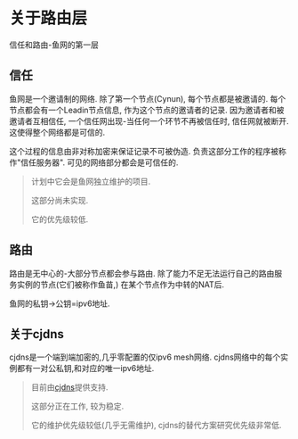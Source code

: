 # 关于路由层
信任和路由-鱼网的第一层

## 信任
鱼网是一个邀请制的网络. 除了第一个节点(Cynun), 每个节点都是被邀请的. 
每个节点都会有一个Leadin节点信息, 作为这个节点的邀请者的记录. 
因为邀请者和被邀请者互相信任, 一个信任网出现-当任何一个环节不再被信任时, 信任网就被断开. 这使得整个网络都是可信的. 

这个过程的信息由非对称加密来保证记录不可被伪造. 负责这部分工作的程序被称作"信任服务器". 可见的网络部分都会是可信任的. 

> 计划中它会是鱼网独立维护的项目. 
>
> 这部分尚未实现. 
>
> 它的优先级较低. 

## 路由
路由是无中心的-大部分节点都会参与路由. 
除了能力不足无法运行自己的路由服务实例的节点(它们被称作鱼苗,) 在某个节点作为中转的NAT后. 

鱼网的私钥->公钥=ipv6地址.

## 关于cjdns
cjdns是一个端到端加密的,几乎零配置的仅ipv6 mesh网络.
cjdns网络中的每个实例都有一对公私钥,和对应的唯一ipv6地址.

> 目前由[cjdns](https://github.com/cjdelisle/cjdns)提供支持.
>
> 这部分正在工作, 较为稳定. 
>
> 它的维护优先级较低(几乎无需维护), cjdns的替代方案研究优先级非常低.
